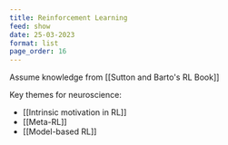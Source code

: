 ```yaml
---
title: Reinforcement Learning
feed: show
date: 25-03-2023
format: list
page_order: 16
---
```



Assume knowledge from [[Sutton and Barto's RL Book]]

Key themes for neuroscience:
- [[Intrinsic motivation in RL]]
- [[Meta-RL]]
- [[Model-based RL]]